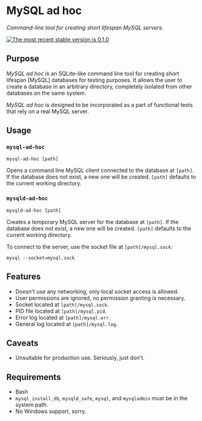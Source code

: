 # MySQL ad hoc

*Command-line tool for creating short lifespan MySQL servers.*

[![The most recent stable version is 0.1.0][version-image]][Semantic versioning]

## Purpose

*MySQL ad hoc* is an SQLite-like command line tool for creating short lifespan
[MySQL] databases for testing purposes. It allows the user to create a database
in an arbitrary directory, completely isolated from other databases on the same
system.

*MySQL ad hoc* is designed to be incorporated as a part of functional tests that
rely on a real MySQL server.

## Usage

### `mysql-ad-hoc`

    mysql-ad-hoc [path]

Opens a command line MySQL client connected to the database at `[path]`. If the
database does not exist, a new one will be created. `[path]` defaults to the
current working directory.

### `mysqld-ad-hoc`

    mysqld-ad-hoc [path]

Creates a temporary MySQL server for the database at `[path]`. If the database
does not exist, a new one will be created. `[path]` defaults to the current
working directory.

To connect to the server, use the socket file at `[path]/mysql.sock`:

    mysql --socket=mysql.sock

## Features

- Doesn't use any networking, only local socket access is allowed.
- User permissions are ignored, no permission granting is necessary.
- Socket located at `[path]/mysql.sock`.
- PID file located at `[path]/mysql.pid`.
- Error log located at `[path]/mysql.err`.
- General log located at `[path]/mysql.log`.

## Caveats

- Unsuitable for production use. Seriously, just don't.

## Requirements

- Bash
- `mysql_install_db`, `mysqld_safe`, `mysql`, and `mysqladmin` must be in the
  system path.
- No Windows support, sorry.

<!-- References -->

[Semantic versioning]: http://semver.org/
[version-image]: http://img.shields.io/:semver-0.1.0-red.svg "This project uses semantic versioning"

